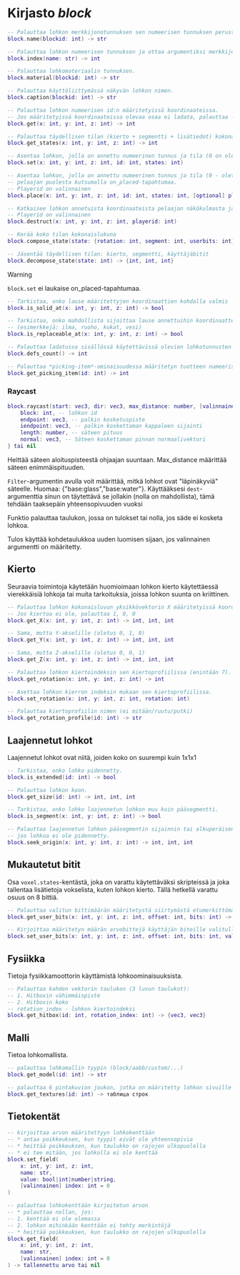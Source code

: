 # Kirjasto *block*

```lua
-- Palauttaa lohkon merkkijonotunnuksen sen numeerisen tunnuksen perusteella.
block.name(blockid: int) -> str

-- Palauttaa lohkon numeerisen tunnuksen ja ottaa argumentiksi merkkijonon
block.index(name: str) -> int

-- Palauttaa lohkomateriaalin tunnuksen.
block.material(blockid: int) -> str

-- Palauttaa käyttöliittymässä näkyvän lohkon nimen.
block.caption(blockid: int) -> str

-- Palauttaa lohkon numeerisen id:n määritetyissä koordinaateissa.
-- Jos määritetyissä koordinaateissa olevaa osaa ei ladata, palauttaa -1.
block.get(x: int, y: int, z: int) -> int

-- Palauttaa täydellisen tilan (kierto + segmentti + lisätiedot) kokonaislukuna
block.get_states(x: int, y: int, z: int) -> int

-- Asentaa lohkon, jolla on annettu numeerinen tunnus ja tila (0 on oletusarvo) annettuihin koordinaatteihin.
block.set(x: int, y: int, z: int, id: int, states: int)

-- Asentaa lohkon, jolla on annettu numeerinen tunnus ja tila (0 - oletusarvoisesti) annettuihin koordinaatteihin
-- pelaajan puolesta kutsumalla on_placed-tapahtumaa.
-- Playerid on valinnainen
block.place(x: int, y: int, z: int, id: int, states: int, [optional] playerid: int)

-- Katkaisee lohkon annetuista koordinaateista pelaajan näkökulmasta ja laukaisee on_broken -tapahtuman.
-- Playerid on valinnainen
block.destruct(x: int, y: int, z: int, playerid: int)

-- Kerää koko tilan kokonaislukuna
block.compose_state(state: {rotation: int, segment: int, userbits: int}) -> int

-- Jäsentää täydellisen tilan: kierto, segmentti, käyttäjäbitit
block.decompose_state(state: int) -> {int, int, int}
```

> [!WARNING]
> `block.set` ei laukaise on_placed-tapahtumaa.

```lua
-- Tarkistaa, onko lause määritettyjen koordinaattien kohdalla valmis
block.is_solid_at(x: int, y: int, z: int) -> bool

-- Tarkistaa, onko mahdollista sijoittaa lause annettuihin koordinaatteihin
-- (esimerkkejä: ilma, ruoho, kukat, vesi)
block.is_replaceable_at(x: int, y: int, z: int) -> bool

-- Palauttaa ladatussa sisällössä käytettävissä olevien lohkotunnusten määrän
block.defs_count() -> int

-- Palauttaa *picking-item*-ominaisuudessa määritetyn tuotteen numeerisen tunnuksen.
block.get_picking_item(id: int) -> int
```

### Raycast

```lua
block.raycast(start: vec3, dir: vec3, max_distance: number, [valinnainen] dest: table, [valinnainen] filter: table) -> {
    block: int, -- lohkon id
    endpoint: vec3, -- palkin kosketuspiste
    iendpoint: vec3, -- palkin koskettaman kappaleen sijainti
    length: number, -- säteen pituus
    normal: vec3, -- Säteen koskettaman pinnan normaalivektori
} tai nil
```

Heittää säteen aloituspisteestä ohjaajan suuntaan. Max_distance määrittää säteen enimmäispituuden.

`Filter`-argumentin avulla voit määrittää, mitkä lohkot ovat "läpinäkyviä" säteelle. Huomaa: {"base:glass","base:water"}.
Käyttääksesi `dest`-argumenttia sinun on täytettävä se jollakin (nolla on mahdollista), tämä tehdään taaksepäin yhteensopivuuden vuoksi

Funktio palauttaa taulukon, jossa on tulokset tai nolla, jos säde ei kosketa lohkoa.

Tulos käyttää kohdetaulukkoa uuden luomisen sijaan, jos valinnainen argumentti on määritetty.

## Kierto

Seuraavia toimintoja käytetään huomioimaan lohkon kierto käytettäessä vierekkäisiä lohkoja tai muita tarkoituksia, joissa lohkon suunta on kriittinen.


```lua
-- Palauttaa lohkon kokonaisluvun yksikkövektorin X määritetyissä koordinaateissa, ottaen huomioon sen rotaatio (kolme kokonaislukua).
-- Jos kiertoa ei ole, palauttaa 1, 0, 0
block.get_X(x: int, y: int, z: int) -> int, int, int

-- Sama, mutta Y-akselille (oletus 0, 1, 0)
block.get_Y(x: int, y: int, z: int) -> int, int, int

-- Sama, mutta Z-akselille (oletus 0, 0, 1)
block.get_Z(x: int, y: int, z: int) -> int, int, int

-- Palauttaa lohkon kiertoindeksin sen kiertoprofiilissa (enintään 7).
block.get_rotation(x: int, y: int, z: int) -> int

-- Asettaa lohkon kierron indeksin mukaan sen kiertoprofiilissa.
block.set_rotation(x: int, y: int, z: int, rotation: int)

-- Palauttaa kiertoprofiilin nimen (ei mitään/ruutu/putki)
block.get_rotation_profile(id: int) -> str
```

## Laajennetut lohkot

Laajennetut lohkot ovat niitä, joiden koko on suurempi kuin 1x1x1

```lua
-- Tarkistaa, onko lohko pidennetty.
block.is_extended(id: int) -> bool

-- Palauttaa lohkon koon.
block.get_size(id: int) -> int, int, int

-- Tarkistaa, onko lohko laajennetun lohkon muu kuin pääsegmentti.
block.is_segment(x: int, y: int, z: int) -> bool

-- Palauttaa laajennetun lohkon pääsegmentin sijainnin tai alkuperäisen sijainnin,
-- jos lohkoa ei ole pidennetty.
block.seek_origin(x: int, y: int, z: int) -> int, int, int
```

## Mukautetut bitit

Osa `voxel.states`-kentästä, joka on varattu käytettäväksi skripteissä ja joka tallentaa lisätietoja vokselista, kuten lohkon kierto. Tällä hetkellä varattu osuus on 8 bittiä.

```lua
-- Palauttaa valitun bittimäärän määritetystä siirtymästä etumerkittömänä kokonaislukuna
block.get_user_bits(x: int, y: int, z: int, offset: int, bits: int) -> int

-- Kirjoittaa määritetyn määrän arvobittejä käyttäjän biteille valitulla siirtymällä
block.set_user_bits(x: int, y: int, z: int, offset: int, bits: int, value: int) -> int
```


## Fysiikka

Tietoja fysiikkamoottorin käyttämistä lohkoominaisuuksista.

```lua
-- Palauttaa kahden vektorin taulukon (3 luvun taulukot):
-- 1. Hitboxin vähimmäispiste
-- 2. Hitboxin koko
-- rotation_index - lohkon kiertoindeksi
block.get_hitbox(id: int, rotation_index: int) -> {vec3, vec3}
```

## Malli

Tietoa lohkomallista.

```lua
-- palauttaa lohkomallin tyypin (block/aabb/custom/...)
block.get_model(id: int) -> str

-- palauttaa 6 pintakuvion joukon, jotka on määritetty lohkon sivuille
block.get_textures(id: int) -> таблица строк
```

## Tietokentät

```lua
-- kirjoittaa arvon määritettyyn lohkokenttään
-- * antaa poikkeuksen, kun tyypit eivät ole yhteensopivia
-- * heittää poikkeuksen, kun taulukko on rajojen ulkopuolella
-- * ei tee mitään, jos lohkolla ei ole kenttää
block.set_field(
    x: int, y: int, z: int, 
    name: str,
    value: bool|int|number|string, 
    [valinnainen] index: int = 0
)

-- palauttaa lohkokenttään kirjoitetun arvon
-- * palauttaa nollan, jos:
-- 1. kenttää ei ole olemassa
-- 2. lohkon mihinkään kenttään ei tehty merkintöjä
-- * heittää poikkeuksen, kun taulukko on rajojen ulkopuolella
block.get_field(
    x: int, y: int, z: int, 
    name: str, 
    [valinnainen] index: int = 0
) -> tallennettu arvo tai nil
```
